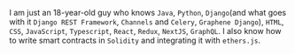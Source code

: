 I am just an 18-year-old guy who knows `Java`, `Python`, `Django`(and what goes with it `Django REST Framework`, `Channels` and `Celery`, `Graphene Django`), `HTML`, `CSS`, `JavaScript`, `Typescript`, `React`, `Redux`,  `NextJS`, `GraphQL`. I also know how to write smart contracts in `Solidity` and integrating it with `ethers.js`.

<!---
ayushgupta0010/ayushgupta0010 is a ✨ special ✨ repository because its `README.md` (this file) appears on your GitHub profile.
You can click the Preview link to take a look at your changes.
--->
